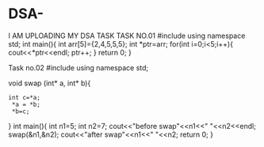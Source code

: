 # DSA-
I AM UPLOADING MY DSA TASK
TASK NO.01
#include<iostream>
using namespace std;
int main(){
	int arr[5]={2,4,5,5,5};
	int *ptr=arr;
	for(int i=0;i<5;i++){
		cout<<*ptr<<endl;
		ptr++;
	}
	return 0;
}


 
Task no.02
#include<iostream>
using namespace std;
 
void swap (int* a, int* b){

	int c=*a;
	 *a = *b;
	 *b=c;
	
}
int main(){
	int n1=5;
	int n2=7;
	cout<<"before swap"<<n1<<" "<<n2<<endl;
	swap(&n1,&n2);
cout<<"after swap"<<n1<<" "<<n2;
	return 0;
}
 
